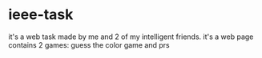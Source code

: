 # ieee-task
it's a web task made by me and 2 of my intelligent friends. it's a web page contains 2 games: guess the color game and prs
